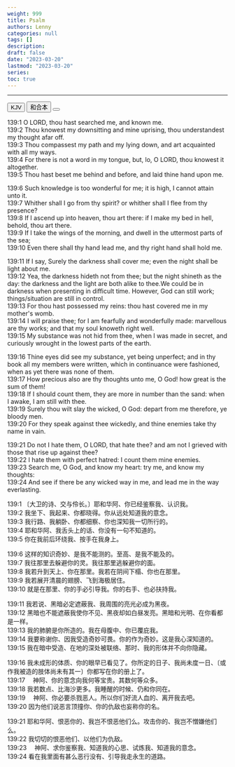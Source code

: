 ```yaml
---
weight: 999
title: Psalm
authors: Lenny
categories: null
tags: []
description: 
draft: false
date: "2023-03-20"
lastmod: "2023-03-20"
series: 
toc: true
---
```


<!--more-->
---

<!-- Tab links -->

<div class="tab">
  <button class="tablinks active" onclick="tablabel(event, 'english')">KJV</button>
  <button class="tablinks" onclick="tablabel(event, 'chinese')">和合本</button>
  <button class="tablinks" onclick="tablabel(event, 'verse1')"></button>
</div>

<!-- Tab content -->
<div id="english" class="tabcontent" style="display:block">

139:1 O LORD, thou hast searched me, and known me.  
139:2 Thou knowest my downsitting and mine uprising, thou understandest my thought afar off.  
139:3 Thou compassest my path and my lying down, and art acquainted with all my ways.  
139:4 For there is not a word in my tongue, but, lo, O LORD, thou knowest it altogether.  
139:5 Thou hast beset me behind and before, and laid thine hand upon me.  

139:6 Such knowledge is too wonderful for me; it is high, I cannot attain unto it.  
139:7 Whither shall I go from thy spirit? or whither shall I flee from thy presence?  
139:8 If I ascend up into heaven, thou art there: if I make my bed in hell, behold, thou art there.  
139:9 If I take the wings of the morning, and dwell in the uttermost parts of the sea;  
139:10 Even there shall thy hand lead me, and thy right hand shall hold me.  

139:11 If I say, Surely the darkness shall cover me; even the night shall be light about me.    
139:12 Yea, the darkness hideth not from thee; but the night shineth as the day: the darkness and the light are both alike to thee.<a class = "marginnote">We could be in darkness when presenting in difficult time. However, God can still work; things/situation are still in control.</a>    
139:13 For thou hast possessed my reins: thou hast covered me in my mother's womb.  
139:14 I will praise thee; for I am fearfully and wonderfully made: marvellous are thy works; and that my soul knoweth right well.  
139:15 My substance was not hid from thee, when I was made in secret, and curiously wrought in the lowest parts of the earth.  

139:16 Thine eyes did see my substance, yet being unperfect; and in thy book all my members were written, which in continuance were fashioned, when as yet there was none of them.  
139:17 How precious also are thy thoughts unto me, O God! how great is the sum of them!  
139:18 If I should count them, they are more in number than the sand: when I awake, I am still with thee.  
139:19 Surely thou wilt slay the wicked, O God: depart from me therefore, ye bloody men.  
139:20 For they speak against thee wickedly, and thine enemies take thy name in vain.  

139:21 Do not I hate them, O LORD, that hate thee? and am not I grieved with those that rise up against thee?  
139:22 I hate them with perfect hatred: I count them mine enemies.  
139:23 Search me, O God, and know my heart: try me, and know my thoughts:  
139:24 And see if there be any wicked way in me, and lead me in the way everlasting.  

</div>

<div id="chinese" class="tabcontent">

139:1 〔大卫的诗、交与伶长。〕耶和华阿、你已经鉴察我、认识我。  
139:2 我坐下、我起来、你都晓得。你从远处知道我的意念。  
139:3 我行路、我躺卧、你都细察、你也深知我一切所行的。  
139:4 耶和华阿、我舌头上的话、你没有一句不知道的。  
139:5 你在我前后环绕我、按手在我身上。  

139:6 这样的知识奇妙、是我不能测的。至高、是我不能及的。  
139:7 我往那里去躲避你的灵。我往那里逃躲避你的面。  
139:8 我若升到天上、你在那里。我若在阴间下榻、你也在那里。  
139:9 我若展开清晨的翅膀、飞到海极居住。  
139:10 就是在那里、你的手必引导我。你的右手、也必扶持我。  

139:11 我若说、黑暗必定遮蔽我、我周围的亮光必成为黑夜。  
139:12 黑暗也不能遮蔽我使你不见、黑夜却如白昼发亮。黑暗和光明、在你看都是一样。  
139:13 我的肺腑是你所造的。我在母腹中、你已覆庇我。  
139:14 我要称谢你、因我受造奇妙可畏。你的作为奇妙。这是我心深知道的。  
139:15 我在暗中受造、在地的深处被联络、那时、我的形体并不向你隐藏。  

139:16 我未成形的体质、你的眼早已看见了。你所定的日子、我尚未度一日、〔或作我被造的肢体尚未有其一〕你都写在你的册上了。  
139:17 　神阿、你的意念向我何等宝贵。其数何等众多。  
139:18 我若数点、比海沙更多。我睡醒的时候、仍和你同在。  
139:19 　神阿、你必要杀戮恶人。所以你们好流人血的、离开我去吧。  
139:20 因为他们说恶言顶撞你、你的仇敌也妄称你的名。  

139:21 耶和华阿、恨恶你的、我岂不恨恶他们么。攻击你的、我岂不憎嫌他们么。  
139:22 我切切的恨恶他们、以他们为仇敌。  
139:23 　神阿、求你鉴察我、知道我的心思、试炼我、知道我的意念。  
139:24 看在我里面有甚么恶行没有、引导我走永生的道路。  
  
  </p>
</div>

<div id="verse1" class="tabcontent">

  
  </p>
</div>
